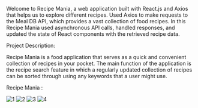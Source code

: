 Welcome to Recipe Mania, a web application built with React.js and Axios that helps us to explore different recipes. 
Used Axios to make requests to the Meal DB API, which provides a vast collection of food recipes. 
In this Recipe Mania used asynchronous API calls, handled responses, and updated the state of React components with the retrieved recipe data.

Project Description:

Recipe Mania is a food application that serves as a quick and convenient collection of recipes in your pocket. The main function of the application is the recipe search feature in which a regularly updated collection of recipes can be sorted through using any keywords that a user might use.

Recipe Mania : 

![1](https://github.com/AmanSaini-2001/food_recipe_app/assets/108828893/2ae4bcfc-ffda-43ad-9632-a8f14fe202df)
![2](https://github.com/AmanSaini-2001/food_recipe_app/assets/108828893/3e5b919b-df05-4ab9-874d-2c93ca0a4cf2)
![3](https://github.com/AmanSaini-2001/food_recipe_app/assets/108828893/df03049f-ff0a-4143-b8ab-d397e6555b84)
![4](https://github.com/AmanSaini-2001/food_recipe_app/assets/108828893/36913fed-0339-4ded-8599-4e4a8b695cce)
